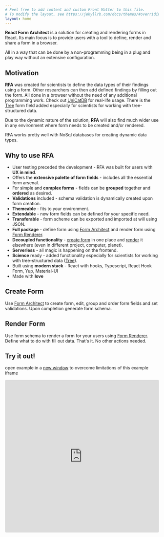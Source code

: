 ```yaml
---
# Feel free to add content and custom Front Matter to this file.
# To modify the layout, see https://jekyllrb.com/docs/themes/#overriding-theme-defaults
layout: home
---
```


<style type="text/css">
.iframe_container {
    position: relative;
    padding-bottom: 56.25%; /* 16:9 - this is responsive by adjusting the height according to the width! */
    padding-top: 25px;
    height: 0;
}

.iframe_container iframe {
    position: absolute;
    top: 0;
    left: 0;
    width: 100%;
    height: 100%;
}
</style>

**React Form Architect** is a solution for creating and rendering forms in React. 
Its main focus is to provide users with a tool to define, render and share a form in a browser.

All in a way that can be done by a non-programming being in a plug and play way without an extensive configuration.

## Motivation
**RFA** was created for scientists to define the data types of their findings using a form.
 Other researchers can then add defined findings by filling out the form. All done in a browser without the need of any additional programming work.
Check out [UniCatDB](https://www.unicatdb.org/) for real-life usage. There is the [Tree](tree) form field added especially for scientists for working with tree-structured data.

Due to the dynamic nature of the solution, **RFA** will also find much wider use in any environment where form needs to be created and/or rendered. 

RFA works pretty well with NoSql databases for creating dynamic data types.

## Why to use RFA

* User testing preceded the development - RFA was built for users with **UX in mind**.
* Offers the **extensive palette of form fields** - includes all the essential form arsenal. 
* For simple and **complex forms** - fields can be **grouped** together and **ordered** as desired.
* **Validations** included - schema validation is dynamically created upon form creation.
* **Themeable** - fits to your environment.
* **Extendable** - new form fields can be defined for your specific need.
* **Transferable** - form scheme can be exported and imported at will using JSON.
* **Full package** - define form using [Form Architect](components#form-architect) and render form using [Form Renderer](components#form-renderer).
* **Decoupled functionality** - [create form](components#form-architect) in one place and [render](components#form-renderer) it elsewhere (even in different project, computer, planet).
* **Serverless** - all magic is happening on the frontend.
* **Science** ready - added functionality especially for scientists for working with tree-structured data ([Tree](tree)).
* Built using **modern stack** - React with hooks, Typescript, React Hook Form, Yup, Material-UI
* Made with **love** 

## Create Form
Use [Form Architect](components#form-architect) to create form, edit, group and order form fields and set validations.
Upon completion generate form schema.  

## Render Form
Use form schema to render a form for your users using [Form Renderer](components#form-renderer).
 Define what to do with fill out data. That's it. No other actions needed.

## Try it out!
open example in a [new window](https://nnsrp.csb.app/) to overcome limitations of this example iframe
<div class="iframe_container">
    <iframe src="https://codesandbox.io/embed/twilight-mountain-nnsrp?fontsize=8&hidenavigation=1&theme=light&view=preview"
         style="width:100%; height:500px; border:0; border-radius: 4px; overflow:hidden;"
         title="twilight-mountain-nnsrp"
         allow="accelerometer; ambient-light-sensor; camera; encrypted-media; geolocation; gyroscope; hid; microphone; midi; payment; usb; vr; xr-spatial-tracking"
         sandbox="allow-forms allow-modals allow-popups allow-presentation allow-same-origin allow-scripts"
       ></iframe>
</div>

Make your [First Steps](installation) with **RFA**
{: style="font-size: 120%; text-align: center; margin-top: 100px"}
